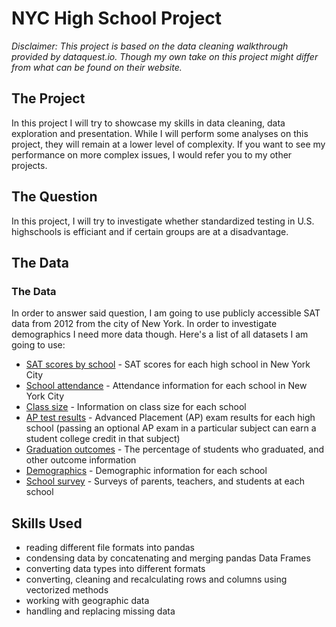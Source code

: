# NYC High School Project
*Disclaimer: This project is based on the data cleaning walkthrough provided by dataquest.io. Though my own take on this project might differ from what can be found on their website.*

## The Project
In this project I will try to showcase my skills in data cleaning, data exploration and presentation. While I will perform some analyses on this project, they will remain at a lower level of complexity. If you want to see my performance on more complex issues, I would refer you to my other projects.
## The Question
In this project, I will try to investigate whether standardized testing in U.S. highschools is efficiant and if certain groups are at a disadvantage.
## The Data
### The Data
In order to answer said question, I am going to use publicly accessible SAT data from 2012 from the city of New York. In order to investigate demographics I need more data though. Here's a list of all datasets I am going to use:

* [SAT scores by school](https://data.cityofnewyork.us/Education/2012-SAT-Results/f9bf-2cp4) - SAT scores for each high school in New York City
* [School attendance](https://data.cityofnewyork.us/Education/2010-2011-School-Attendance-and-Enrollment-Statist/7z8d-msnt) - Attendance information for each school in New York City
* [Class size](https://data.cityofnewyork.us/Education/2010-2011-Class-Size-School-level-detail/urz7-pzb3) - Information on class size for each school
* [AP test results](https://data.cityofnewyork.us/Education/AP-College-Board-2010-School-Level-Results/itfs-ms3e) - Advanced Placement (AP) exam results for each high school (passing an optional AP exam in a particular subject can earn a student college credit in that subject)
* [Graduation outcomes](https://data.cityofnewyork.us/Education/2005-2010-Graduation-Outcomes-School-Level/vh2h-md7a) - The percentage of students who graduated, and other outcome information
* [Demographics](https://data.cityofnewyork.us/Education/2006-2012-School-Demographics-and-Accountability-S/ihfw-zy9j) - Demographic information for each school
* [School survey](https://data.cityofnewyork.us/Education/2011-NYC-School-Survey/mnz3-dyi8) - Surveys of parents, teachers, and students at each school

## Skills Used
* reading different file formats into pandas
* condensing data by concatenating and merging pandas Data Frames
* converting data types into different formats
* converting, cleaning and recalculating rows and columns using vectorized methods
* working with geographic data
* handling and replacing missing data

